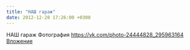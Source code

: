 ```yaml
---
title: "НАШ гараж"
date: 2012-12-28 17:26:00 +0300
---
```


НАШ гараж
Фотография
<a class="vk-attach" href="https://vk.com/photo-24444828_295963164">https://vk.com/photo-24444828_295963164</a>
<a class="vk-attach" href="https://vk.com/photo-24444828_295963164">Вложение</a>
